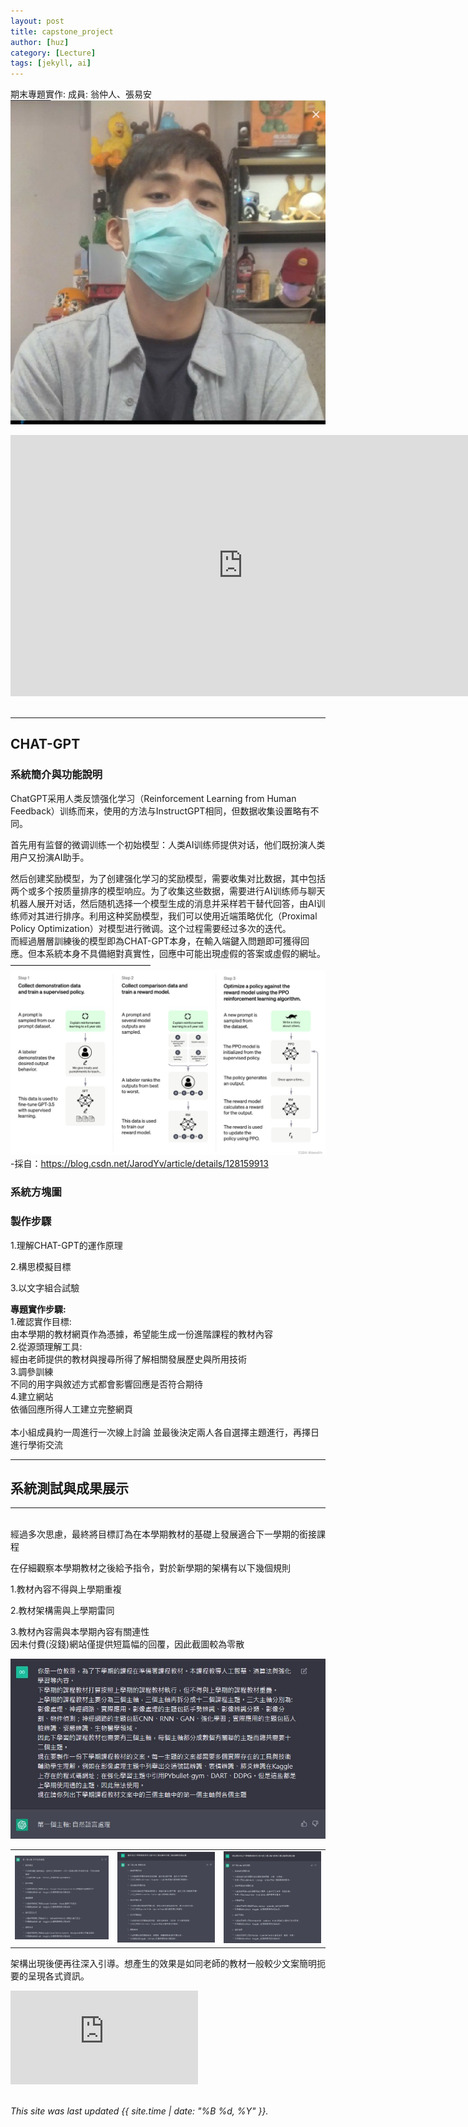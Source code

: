 ```yaml
---
layout: post
title: capstone_project
author: [huz]
category: [Lecture]
tags: [jekyll, ai]
---
```


期末專題實作:
成員: 翁仲人、張易安 <br>
![](https://github.com/winterhuz/facenet-pytorch/blob/master/data/test_images/huz/1.jpg?raw=true)
<br>
<iframe width="743" height="418" src="https://www.youtube.com/embed/0cnXUcWJ4r4" title="Craziest Chat GPT Generated Stories" frameborder="0" allow="accelerometer; autoplay; clipboard-write; encrypted-media; gyroscope; picture-in-picture; web-share" allowfullscreen></iframe>
<br>
<br>

---
## CHAT-GPT

### 系統簡介與功能說明

ChatGPT采用人类反馈强化学习（Reinforcement Learning from Human Feedback）训练而来，使用的方法与InstructGPT相同，但数据收集设置略有不同。

首先用有监督的微调训练一个初始模型：人类AI训练师提供对话，他们既扮演人类用户又扮演AI助手。

然后创建奖励模型，为了创建强化学习的奖励模型，需要收集对比数据，其中包括两个或多个按质量排序的模型响应。为了收集这些数据，需要进行AI训练师与聊天机器人展开对话，然后随机选择一个模型生成的消息并采样若干替代回答，由AI训练师对其进行排序。利用这种奖励模型，我们可以使用近端策略优化（Proximal Policy Optimization）对模型进行微调。这个过程需要经过多次的迭代。<br>
而經過層層訓練後的模型即為CHAT-GPT本身，在輸入端鍵入問題即可獲得回應。但本系統本身不具備絕對真實性，回應中可能出現虛假的答案或虛假的網址。<br>
————————————————
![](https://github.com/winterhuz/AI-course/blob/gh-pages/images/CHATGPTBLOCK.jpg?raw=true)
-採自：https://blog.csdn.net/JarodYv/article/details/128159913

### 系統方塊圖


### 製作步驟 
1.理解CHAT-GPT的運作原理

2.構思模擬目標

3.以文字組合試驗

**專題實作步驟:** 
<br>
1.確認實作目標:<br>
由本學期的教材網頁作為憑據，希望能生成一份進階課程的教材內容<br>
2.從源頭理解工具:<br>
經由老師提供的教材與搜尋所得了解相關發展歷史與所用技術<br>
3.調參訓練<br>
不同的用字與敘述方式都會影響回應是否符合期待<br>
4.建立網站<br>
依循回應所得人工建立完整網頁<br>
<br>
本小組成員約一周進行一次線上討論
並最後決定兩人各自選擇主題進行，再擇日進行學術交流


---
## 系統測試與成果展示
---
<br>
經過多次思慮，最終將目標訂為在本學期教材的基礎上發展適合下一學期的銜接課程

在仔細觀察本學期教材之後給予指令，對於新學期的架構有以下幾個規則

1.教材內容不得與上學期重複

2.教材架構需與上學期雷同

3.教材內容需與本學期內容有關連性<br>
因未付費(沒錢)網站僅提供短篇幅的回覆，因此截圖較為零散

![](https://github.com/winterhuz/AI-course/blob/gh-pages/images/CHATGPT1.jpg?raw=true)
<br>
<table>
<tr>
<td><img src="https://github.com/winterhuz/AI-course/blob/gh-pages/images/CHATGPT2.jpg"></td>
<td><img src="https://github.com/winterhuz/AI-course/blob/gh-pages/images/CHATGPT3.jpg"></td>
<td><img src="https://github.com/winterhuz/AI-course/blob/gh-pages/images/CHATGPT4.jpg"></td>
</tr>
</table>

架構出現後便再往深入引導。想產生的效果是如同老師的教材一般較少文案簡明扼要的呈現各式資訊。


![語言辨識](https://winterhuz.github.io/AI-course/lecture/2023/01/01/languagedistinguise.html)
<br>
<br>

*This site was last updated {{ site.time | date: "%B %d, %Y" }}.*


